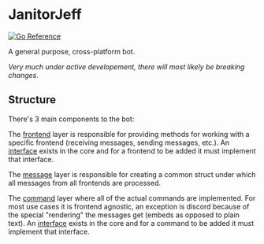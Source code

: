 # JanitorJeff

[![Go Reference](https://pkg.go.dev/badge/github.com/janitorjeff/jeff-bot.svg)](https://pkg.go.dev/github.com/janitorjeff/jeff-bot)

A general purpose, cross-platform bot.

*Very much under active developement, there will most likely be breaking changes.*

## Structure

There's 3 main components to the bot:

The [frontend](https://github.com/janitorjeff/jeff-bot/tree/main/frontends)
layer is responsible for providing methods for working with a specific frontend
(receiving messages, sending messages, etc.). An
[interface](https://github.com/janitorjeff/jeff-bot/blob/main/core/message.go#L18-L66)
exists in the core and for a frontend to be added it must implement that
interface.

The [message](https://github.com/janitorjeff/jeff-bot/blob/main/core/message.go#L80-L93)
layer is responsible for creating a common struct under which all messages from
all frontends are processed.

The [command](https://github.com/janitorjeff/jeff-bot/tree/main/commands)
layer where all of the actual commands are implemented. For most use cases it
is frontend agnostic, an exception is discord because of the special
"rendering" the messages get (embeds as opposed to plain text). An
[interface](https://github.com/janitorjeff/jeff-bot/blob/main/core/commands.go#L35-L72)
exists in the core and for a command to be added it must implement that
interface.
